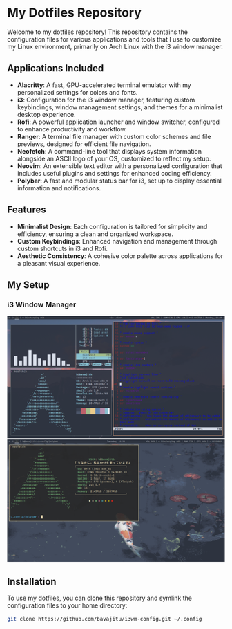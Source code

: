 # My Dotfiles Repository

Welcome to my dotfiles repository! This repository contains the configuration files for various applications and tools that I use to customize my Linux environment, primarily on Arch Linux with the i3 window manager.

## Applications Included

- **Alacritty**: A fast, GPU-accelerated terminal emulator with my personalized settings for colors and fonts.
- **i3**: Configuration for the i3 window manager, featuring custom keybindings, window management settings, and themes for a minimalist desktop experience.
- **Rofi**: A powerful application launcher and window switcher, configured to enhance productivity and workflow.
- **Ranger**: A terminal file manager with custom color schemes and file previews, designed for efficient file navigation.
- **Neofetch**: A command-line tool that displays system information alongside an ASCII logo of your OS, customized to reflect my setup.
- **Neovim**: An extensible text editor with a personalized configuration that includes useful plugins and settings for enhanced coding efficiency.
- **Polybar**: A fast and modular status bar for i3, set up to display essential information and notifications.

## Features

- **Minimalist Design**: Each configuration is tailored for simplicity and efficiency, ensuring a clean and organized workspace.
- **Custom Keybindings**: Enhanced navigation and management through custom shortcuts in i3 and Rofi.
- **Aesthetic Consistency**: A cohesive color palette across applications for a pleasant visual experience.

## My Setup

### i3 Window Manager
![i3 Setup](2.png)
![i3wm Setup](4.png)

## Installation

To use my dotfiles, you can clone this repository and symlink the configuration files to your home directory:

```bash
git clone https://github.com/bavajitu/i3wm-config.git ~/.config
